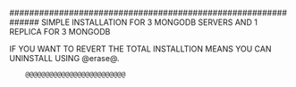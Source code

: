 ##############################################################
SIMPLE INSTALLATION FOR 3 MONGODB SERVERS AND 1 REPLICA FOR 3 MONGODB 






IF YOU WANT TO REVERT THE TOTAL INSTALLTION MEANS YOU CAN UNINSTALL USING @erase@.         

        @@@@@@@@@@@@@@@@@@@@@@@@@




